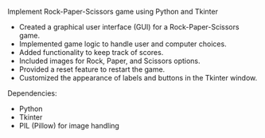 Implement Rock-Paper-Scissors game using Python and Tkinter

- Created a graphical user interface (GUI) for a Rock-Paper-Scissors game.
- Implemented game logic to handle user and computer choices.
- Added functionality to keep track of scores.
- Included images for Rock, Paper, and Scissors options.
- Provided a reset feature to restart the game.
- Customized the appearance of labels and buttons in the Tkinter window.


Dependencies:
- Python
- Tkinter
- PIL (Pillow) for image handling


